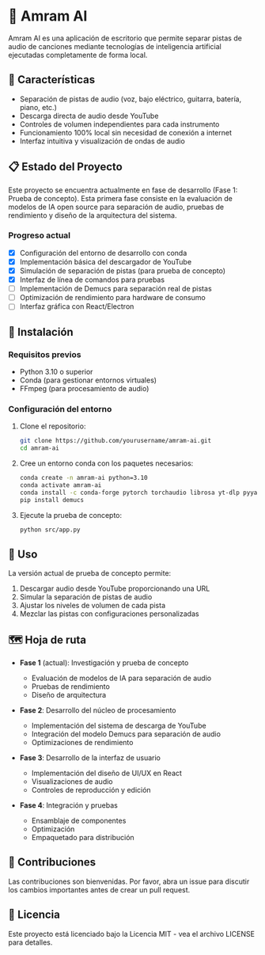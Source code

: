 # 🎵 Amram AI

Amram AI es una aplicación de escritorio que permite separar pistas de audio de canciones mediante tecnologías de inteligencia artificial ejecutadas completamente de forma local. 

## 🚀 Características

- Separación de pistas de audio (voz, bajo eléctrico, guitarra, batería, piano, etc.)
- Descarga directa de audio desde YouTube
- Controles de volumen independientes para cada instrumento
- Funcionamiento 100% local sin necesidad de conexión a internet
- Interfaz intuitiva y visualización de ondas de audio

## 📋 Estado del Proyecto

Este proyecto se encuentra actualmente en fase de desarrollo (Fase 1: Prueba de concepto). Esta primera fase consiste en la evaluación de modelos de IA open source para separación de audio, pruebas de rendimiento y diseño de la arquitectura del sistema.

### Progreso actual

- [x] Configuración del entorno de desarrollo con conda
- [x] Implementación básica del descargador de YouTube
- [x] Simulación de separación de pistas (para prueba de concepto)
- [x] Interfaz de línea de comandos para pruebas
- [ ] Implementación de Demucs para separación real de pistas
- [ ] Optimización de rendimiento para hardware de consumo
- [ ] Interfaz gráfica con React/Electron

## 🔧 Instalación

### Requisitos previos

- Python 3.10 o superior
- Conda (para gestionar entornos virtuales)
- FFmpeg (para procesamiento de audio)

### Configuración del entorno

1. Clone el repositorio:
   ```bash
   git clone https://github.com/yourusername/amram-ai.git
   cd amram-ai
   ```

2. Cree un entorno conda con los paquetes necesarios:
   ```bash
   conda create -n amram-ai python=3.10
   conda activate amram-ai
   conda install -c conda-forge pytorch torchaudio librosa yt-dlp pyyaml
   pip install demucs
   ```

3. Ejecute la prueba de concepto:
   ```bash
   python src/app.py
   ```

## 🎯 Uso

La versión actual de prueba de concepto permite:

1. Descargar audio desde YouTube proporcionando una URL
2. Simular la separación de pistas de audio
3. Ajustar los niveles de volumen de cada pista
4. Mezclar las pistas con configuraciones personalizadas

## 🗺️ Hoja de ruta

- **Fase 1** (actual): Investigación y prueba de concepto
  - Evaluación de modelos de IA para separación de audio
  - Pruebas de rendimiento
  - Diseño de arquitectura

- **Fase 2**: Desarrollo del núcleo de procesamiento
  - Implementación del sistema de descarga de YouTube
  - Integración del modelo Demucs para separación de audio
  - Optimizaciones de rendimiento

- **Fase 3**: Desarrollo de la interfaz de usuario
  - Implementación del diseño de UI/UX en React
  - Visualizaciones de audio
  - Controles de reproducción y edición

- **Fase 4**: Integración y pruebas
  - Ensamblaje de componentes
  - Optimización
  - Empaquetado para distribución

## 👥 Contribuciones

Las contribuciones son bienvenidas. Por favor, abra un issue para discutir los cambios importantes antes de crear un pull request.

## 📄 Licencia

Este proyecto está licenciado bajo la Licencia MIT - vea el archivo LICENSE para detalles.
